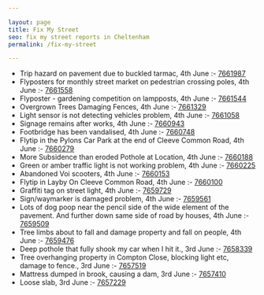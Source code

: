 ```yaml
---

layout: page
title: Fix My Street
seo: fix my street reports in Cheltenham
permalink: /fix-my-street

---
```


<!-- fix_marker starts -->

- Trip hazard on pavement due to buckled tarmac, 4th June :- [7661987](https://www.fixmystreet.com/report/7661987)
- Flyposters for monthly street market on pedestrian crossing poles, 4th June :- [7661558](https://www.fixmystreet.com/report/7661558)
- Flyposter - gardening competition on lampposts, 4th June :- [7661544](https://www.fixmystreet.com/report/7661544)
- Overgrown Trees Damaging Fences, 4th June :- [7661329](https://www.fixmystreet.com/report/7661329)
- Light sensor is not detecting vehicles problem, 4th June :- [7661058](https://www.fixmystreet.com/report/7661058)
- Signage remains after works, 4th June :- [7660943](https://www.fixmystreet.com/report/7660943)
- Footbridge has been vandalised, 4th June :- [7660748](https://www.fixmystreet.com/report/7660748)
- Flytip in the Pylons Car Park at the end of Cleeve Common Road, 4th June :- [7660279](https://www.fixmystreet.com/report/7660279)
- More Subsidence than eroded Pothole at Location, 4th June :- [7660188](https://www.fixmystreet.com/report/7660188)
- Green or amber traffic light is not working problem, 4th June :- [7660225](https://www.fixmystreet.com/report/7660225)
- Abandoned Voi scooters, 4th June :- [7660153](https://www.fixmystreet.com/report/7660153)
- Flytip in Layby On Cleeve Common Road, 4th June :- [7660100](https://www.fixmystreet.com/report/7660100)
- Graffiti tag on street light, 4th June :- [7659729](https://www.fixmystreet.com/report/7659729)
- Sign/waymarker is damaged problem, 4th June :- [7659561](https://www.fixmystreet.com/report/7659561)
- Lots of dog poop near the pencil side of the wide element of the pavement. And further down same side of road by houses, 4th June :- [7659509](https://www.fixmystreet.com/report/7659509)
- Tree limbs about to fall and damage property and fall on people, 4th June :- [7659476](https://www.fixmystreet.com/report/7659476)
- Deep pothole that fully shook my car when I hit it., 3rd June :- [7658339](https://www.fixmystreet.com/report/7658339)
- Tree overhanging property in Compton Close, blocking light etc, damage to fence., 3rd June :- [7657519](https://www.fixmystreet.com/report/7657519)
- Mattress dumped in brook, causing a dam, 3rd June :- [7657410](https://www.fixmystreet.com/report/7657410)
- Loose slab, 3rd June :- [7657229](https://www.fixmystreet.com/report/7657229)

<!-- fix_marker ends -->